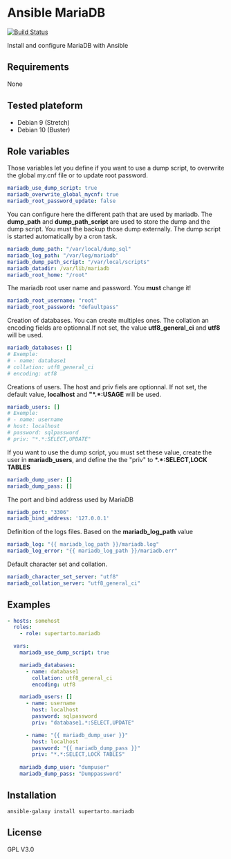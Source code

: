 # Ansible MariaDB
[![Build Status](https://travis-ci.org/supertarto/ansible-mariadb.svg?branch=master)](https://travis-ci.org/supertarto/ansible-mariadb)

Install and configure MariaDB with Ansible

## Requirements
None

## Tested plateform
* Debian 9 (Stretch)
* Debian 10 (Buster)

## Role variables
Those variables let you define if you want to use a dump script, to overwrite the global my.cnf file or to update root password.
```yml
mariadb_use_dump_script: true
mariadb_overwrite_global_mycnf: true
mariadb_root_password_update: false
```
You can configure here the different path that are used by mariadb. The **dump_path** and **dump_path_script** are used to store the dump and the dump script. You must the backup those dump externally. The dump script is started automatically by a cron task.
```yml
mariadb_dump_path: "/var/local/dump_sql"
mariadb_log_path: "/var/log/mariadb"
mariadb_dump_path_script: "/var/local/scripts"
mariadb_datadir: /var/lib/mariadb
mariadb_root_home: "/root"
```
The mariadb root user name and password. You **must** change it!  
```yml
mariadb_root_username: "root"
mariadb_root_password: "defaultpass"
```
Creation of databases. You can create multiples ones. The collation an encoding fields are optionnal.If not set, the value **utf8_general_ci** and **utf8** will be used.
```yml
mariadb_databases: []
# Exemple:
# - name: database1
# collation: utf8_general_ci
# encoding: utf8
```
Creations of users. The host and priv fiels are optionnal. If not set, the default value, **localhost** and **"\*.\*:USAGE** will be used.
```yml
mariadb_users: []
# Exemple:
# - name: username
# host: localhost
# password: sqlpassword
# priv: "*.*:SELECT,UPDATE"
```
If you want to use the dump script, you must set these value, create the user in **mariadb_users**, and define the the "priv" to **\*.\*:SELECT,LOCK TABLES**
```yml
mariadb_dump_user: []
mariadb_dump_pass: []
```
The port and bind address used by MariaDB 
```yml
mariadb_port: "3306"
mariadb_bind_address: '127.0.0.1'
```
Definition of the logs files. Based on the **mariadb_log_path** value
```yml
mariadb_log: "{{ mariadb_log_path }}/mariadb.log"
mariadb_log_error: "{{ mariadb_log_path }}/mariadb.err"
```
Default character set and collation.
```yml
mariadb_character_set_server: "utf8"
mariadb_collation_server: "utf8_general_ci"
```

## Examples
```yml
- hosts: somehost
  roles:
    - role: supertarto.mariadb

  vars:
    mariadb_use_dump_script: true

    mariadb_databases:
      - name: database1
        collation: utf8_general_ci
        encoding: utf8

    mariadb_users: []
      - name: username
        host: localhost
        password: sqlpassword
        priv: "database1.*:SELECT,UPDATE"

      - name: "{{ mariadb_dump_user }}"
        host: localhost
        password: "{{ mariadb_dump_pass }}"
        priv: "*.*:SELECT,LOCK TABLES"   
 
    mariadb_dump_user: "dumpuser"
    mariadb_dump_pass: "Dumppassword"
```
## Installation
```
ansible-galaxy install supertarto.mariadb
```
## License
GPL V3.0
